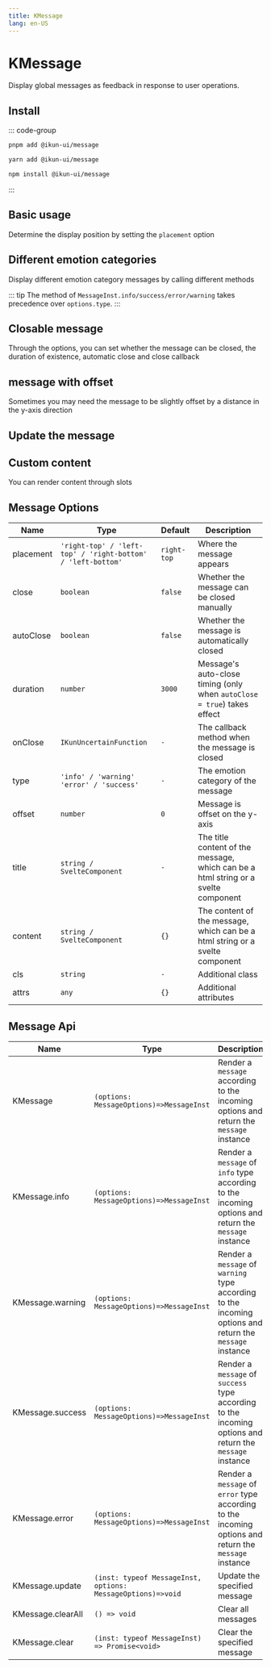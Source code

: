 ```yaml
---
title: KMessage
lang: en-US
---
```


# KMessage

Display global messages as feedback in response to user operations.

## Install

::: code-group

```bash [pnpm]
pnpm add @ikun-ui/message
```

```bash [yarn]
yarn add @ikun-ui/message
```

```bash [npm]
npm install @ikun-ui/message
```

:::

## Basic usage

Determine the display position by setting the `placement` option

<demo src="../../../../example/message/basic.svelte" github="https://github.com/ikun-svelte/ikun-ui/tree/main/components/Message"></demo>

## Different emotion categories

Display different emotion category messages by calling different methods

::: tip
The method of `MessageInst.info/success/error/warning` takes precedence over `options.type`.
:::

<demo src="../../../../example/message/type.svelte" github="https://github.com/ikun-svelte/ikun-ui/tree/main/components/Message"></demo>

## Closable message

Through the options, you can set whether the message can be closed,
the duration of existence, automatic close and close callback

<demo src="../../../../example/message/close.svelte" github="https://github.com/ikun-svelte/ikun-ui/tree/main/components/Message"></demo>

## message with offset

Sometimes you may need the message to be slightly offset by a distance in the y-axis direction

<demo src="../../../../example/message/offset.svelte" github="https://github.com/ikun-svelte/ikun-ui/tree/main/components/Message"></demo>

## Update the message

<demo src="../../../../example/message/update.svelte" github="https://github.com/ikun-svelte/ikun-ui/tree/main/components/Message"></demo>

## Custom content

You can render content through slots

<demo src="../../../../example/message/custom.svelte" github="https://github.com/ikun-svelte/ikun-ui/tree/main/components/Message"></demo>

## Message Options

| Name      | Type                                                        | Default     | Description                                                                        |
| --------- | ----------------------------------------------------------- | ----------- | ---------------------------------------------------------------------------------- |
| placement | `'right-top' / 'left-top' / 'right-bottom' / 'left-bottom'` | `right-top` | Where the message appears                                                          |
| close     | `boolean`                                                   | `false`     | Whether the message can be closed manually                                         |
| autoClose | `boolean`                                                   | `false`     | Whether the message is automatically closed                                        |
| duration  | `number`                                                    | `3000`      | Message's auto-close timing (only when `autoClose = true`) takes effect            |
| onClose   | `IKunUncertainFunction`                                     | `-`         | The callback method when the message is closed                                     |
| type      | `'info' / 'warning'  'error' / 'success'`                   | `-`         | The emotion category of the message                                                |
| offset    | `number`                                                    | `0`         | Message is offset on the y-axis                                                    |
| title     | `string / SvelteComponent`                                  | `-`         | The title content of the message, which can be a html string or a svelte component |
| content   | `string / SvelteComponent`                                  | `{}`        | The content of the message, which can be a html string or a svelte component       |
| cls       | `string`                                                    | `-`         | Additional class                                                                   |
| attrs     | `any`                                                       | `{}`        | Additional attributes                                                              |

## Message Api

| Name              | Type                                                        | Description                                                                                              |
| ----------------- | ----------------------------------------------------------- | -------------------------------------------------------------------------------------------------------- |
| KMessage          | `(options: MessageOptions)=>MessageInst`                    | Render a `message` according to the incoming options and return the `message` instance                   |
| KMessage.info     | `(options: MessageOptions)=>MessageInst`                    | Render a `message` of `info` type according to the incoming options and return the `message` instance    |
| KMessage.warning  | `(options: MessageOptions)=>MessageInst`                    | Render a `message` of `warning` type according to the incoming options and return the `message` instance |
| KMessage.success  | `(options: MessageOptions)=>MessageInst`                    | Render a `message` of `success` type according to the incoming options and return the `message` instance |
| KMessage.error    | `(options: MessageOptions)=>MessageInst`                    | Render a `message` of `error` type according to the incoming options and return the `message` instance   |
| KMessage.update   | `(inst: typeof MessageInst, options: MessageOptions)=>void` | Update the specified message                                                                             |
| KMessage.clearAll | `() => void`                                                | Clear all messages                                                                                       |
| KMessage.clear    | `(inst: typeof MessageInst) => Promise<void>`               | Clear the specified message                                                                              |
